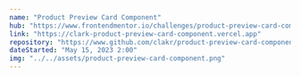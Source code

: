 ```yaml
---
name: "Product Preview Card Component"
hub: "https://www.frontendmentor.io/challenges/product-preview-card-component-GO7UmttRfa/hub"
link: "https://clark-product-preview-card-component.vercel.app"
repository: "https://www.github.com/clakr/product-preview-card-component"
dateStarted: "May 15, 2023 2:00"
img: "../../assets/product-preview-card-component.png"
---
```

